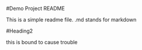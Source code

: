 #Demo Project README

This is a simple readme file.
.md stands for markdown

#Heading2

this is bound to cause trouble
